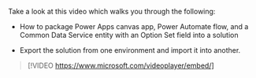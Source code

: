 Take a look at this video which walks you through the following:

-   How to package Power Apps canvas app, Power Automate flow, and a Common Data Service entity with an Option Set field into a solution

-   Export the solution from one environment and import it into another.

> [!VIDEO https://www.microsoft.com/videoplayer/embed/]